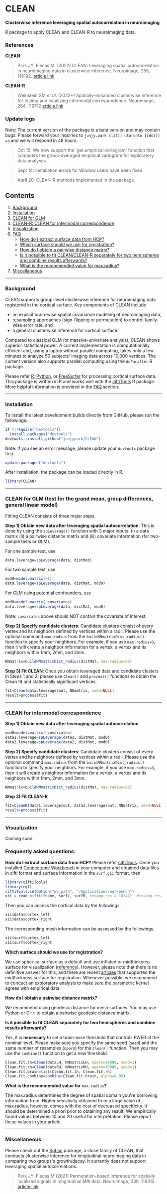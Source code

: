 # CLEAN

**Clusterwise inference leveraging spatial autocorrelation in neuroimaging**

R package to apply CLEAN and CLEAN-R to neuroimaging data. 

### References

**CLEAN**
> Park JY, Fiecas M. (2022) CLEAN: Leveraging spatial autocorrelation in neuroimaging data in clusterwise inference. Neuroimage, 255, 119192. [article link](https://doi.org/10.1016/j.neuroimage.2022.119192)

**CLEAN-R**
> Weinstein SM *et al*. (2022+) Spatially-enhanced clusterwise inference for testing and localizing intermodal correspondence. Neuroimage, 264, 119712 [article link](https://doi.org/10.1016/j.neuroimage.2022.119712)

### Update logs

Note: The current version of the package is a beta version and may contain bugs. Please forward your inquiries to `junjy.park [[at]] utoronto [[dot]] ca` and we will respond in 48 hours.

> Oct 15: We now support the `get.empirical.variogram' function that computes the group-averaged empirical variogram for exploratory data analyses.

> Sept 14: Installation errors for Window users have been fixed.

> April 20: CLEAN-R methods implemented in the package.

## Contents

1. [Background](#id-background)
2. [Installation](#id-installation)
3. [CLEAN for GLM](#id-cleanglm)
4. [CLEAN-R: CLEAN for intermodal correspondence](#id-cleanr)
5.  [Visualization](#id-cleanvisualize)
6. [FAQ](#id-tips)
    * [How do I extract surface data from HCP?](#id-q1)    
    * [Which surface should we use for registration?](#id-q2)
    * [How do I obtain a pairwise distance matrix?](#id-q3)
    * [Is it possible to fit CLEAN/CLEAN-R separately for two hemispheres and combine results afterwards?](#id-q4)
    * [What is the recommended value for max.radius?](#id-q5)
7. [Miscellaneous](#id-misc)

---

<div id='id-background'/>

### Background
CLEAN supports group-level clusterwise inference for neuroimaging data registered in the cortical surface. Key components of CLEAN include

* an explicit brain-wise spatial covariance modeling of neuroimaging data,
* resampling approaches (sign-flipping or permutation) to control family-wise error rate, and
* a general clusterwise inference for cortical surface.

Compared to classical GLM (or massive-univariate analysis), CLEAN shows superior statistical power. A current implementation is computationally efficient and, using a laptop without parallel computing, takes only a few minutes to analyze 50 subjects' imaging data across 10,000 vertices. The current version also supports parallel computing using the `doParallel` R package.

Please refer [R](https://github.com/mandymejia/ciftiTools), [Python](https://github.com/edickie/ciftify), or [FreeSurfer](https://surfer.nmr.mgh.harvard.edu/) for processing cortical surface data. This package is written in R and works well with the [ciftiTools](https://github.com/mandymejia/ciftiTools) R package. More helpful information is provided in the [FAQ](#id-tips) section.

<div id='id-installation'/>

---

### Installation
To install the latest development builds directly from GitHub, please run the followings:

```R
if (!require("devtools"))
  install.packages("devtools")
devtools::install_github("junjypark/CLEAN")
```

Note: If you see an error message, please update your `devtools` package first.

```R
update.packages("devtools")
```

After installation, the package can be loaded directly in R.
```R
library(CLEAN)
```
 

---

<div id='id-cleanglm'/>

### CLEAN for GLM (test for the grand mean, group differences, general linear model)

Fitting CLEAN consists of three major steps.

**Step 1) Obtain new data after leveraging spatial autocorrelation**: This is done by using the `spLeverage()` function with 3 major inputs: (i) a data matrix (ii) a pairwise distance matrix and (iii) covariate information (for two-sample tests or GLM).

For one sample test, use
```R
data.leverage=spLeverage(data, distMat)
```

For two sample test, use
```R
mod0=model.matrix(~1)
data.leverage=spLeverage(data, distMat, mod0)
```

For GLM using potential confounders, use
```R
mod0=model.matrix(~covariates)
data.leverage=spLeverage(data, distMat, mod0)
```
Note: `covariates` above should NOT contain the covariate of interest.


**Step 2) Specify candidate clusters**: Candidate clusters consist of every vertex and its neighbors defined by vertices within a radii. Please use the optional command `max.radius` from the `buildNNmatrixDist_radius()` function to specify your neighbors. For example, if you use `max.radius=3`, then it will create a neighbor information for a vertex, a vertex and its neighbors within 1mm, 2mm, and 3mm.
```R
NNmatrix=buildNNmatrixDist_radius(distMat, max.radius=20)
```

**Step 3) Fit CLEAN**: Once you obtain leveraged data and candidate clusters in Steps 1 and 2, please use `Clean()` and `process()` functions to obtain the Clean fit and statistically significant vertices.
```R
fit=Clean(data.leverage$out, NNmatrix, seed=NULL)	
result=process(fit)
```

<div id='id-tips'/>

---

<div id='id-cleanr'/>

### CLEAN for intermodal correspondence

**Step 1) Obtain new data after leveraging spatial autocorrelation**
```R
mod0=model.matrix(~covariates)
data1.leverage=spLeverage(data1, distMat, mod0)
data2.leverage=spLeverage(data2, distMat, mod0)
```

**Step 2) Specify candidate clusters**: Candidate clusters consist of every vertex and its neighbors defined by vertices within a radii. Please use the optional command `max.radius` from the `buildNNmatrixDist_radius()` function to specify your neighbors. For example, if you use `max.radius=3`, then it will create a neighbor information for a vertex, a vertex and its neighbors within 1mm, 2mm, and 3mm.
```R
NNmatrix=buildNNmatrixDist_radius(distMat, max.radius=20)
```


**Step 3) Fit CLEAN-R**
```R
fit=CleanR(data1.leverage$out, data2.leverage$out, NNmatrix, seed=NULL)	
result=process(fit)
```


---

<div id='id-cleanvisualize'/>

### Visualization 

Coming soon.


### Frequently asked questions:
<div id='id-q1'/>

**How do I extract surface data from HCP?**
Please refer [ciftiTools](https://github.com/mandymejia/ciftiTools). Once you installed [Connectome Workbench](https://www.humanconnectome.org/software/connectome-workbench) in your computer and obtained data files in cifti format and surface information in the `surf.gii` format, then 

```R
library(ciftiTools)
library(rgl)
ciftiTools.setOption("wb_path", "/Applications/workbench")
xii = read_cifti(fname, surfL, surfR, resamp_res = 10242)  #resamp_res: how many vertices to resample
```

Then you can access the cortical data by the followings.
```R
xii$data$cortex_left
xii$data$cortex_right
```
The corresponding mesh information can be assessed by the followings.
```R
xii$surf$cortex_left
xii$surf$cortex_right
```

<div id='id-q2'/>

**Which surface should we use for registration?**

We use spherical surface as a default and use inflated or midthickness surface for visualization ([reference](https://doi.org/10.1016/j.neuroimage.2016.05.038)). However, please note that there is no definitive answer for this, and there are recent [articles](https://doi.org/10.1016/j.neuroimage.2022.118908) that supported the midthickness surface for registration. Whenever possible, we recommend to conduct an exploratory analysis to make sure the parametric kernel agrees with empirical data. 

<div id='id-q3'/>

**How do I obtain a pairwise distance matrix?**

We recommend using geodesic distance for mesh surfaces. You may use [Python](https://pypi.org/project/pygeodesic/) or [C++](https://code.google.com/archive/p/geodesic/wikis/ExactGeodesic.wiki) to obtain a pairwise geodesic distance matrix.

<div id='id-q4'/>

**Is it possible to fit CLEAN separately for two hemispheres and combine results afterwards?**

Yes, it is **necessary** to set a brain-wise threshold that controls FWER at the nominal level. Please make sure you specify the same seed (`seed`) and the same number of resamples (`nperm`) for the `Clean()` function. Then you may use the `combine()` function to get a new threshold.

```R
Clean.fit.lh=Clean(dataLH, NNmatrixLH, nperm=10000, seed=1)
Clean.fit.rh=Clean(dataRH, NNmatrixRH, nperm=10000, seed=1)
Clean.fit.brain=list(Clean.fit.lh, Clean.fit.rh)
Clean.fit.combine=combine(Clean.fit.brain, alpha=0.05)
```

<div id='id-q5'/>

**What is the recommended value for** `max.radius`**?**

The max.radius determines the degree of spatial domain you're borrowing information from. Higher sensitivity obtained from a large value of max.radius, however, comes with the cost of decreased specificity. It should be determined a priori prior to obtaining any result. We empirically found values between 10 and 20 useful for interpretation. Please report these values in your article.
  
 <div id='id-misc'>

---

### Miscellaneous
Please check out the [SpLoc](https://github.com/junjypark/SpLoc) package, a close family of CLEAN, that conducts clusterwise inference for longitudinal neuroimaging data in comparing two groups's growth/decay. It currently does not support leveraging spatial autocorrelations.

> Park JY, Fiecas M (2021) Permutation-based inference for spatially localized signals in longitudinal MRI data. Neuroimage, 239, 118312. [article link](https://doi.org/10.1016/j.neuroimage.2021.118312)


